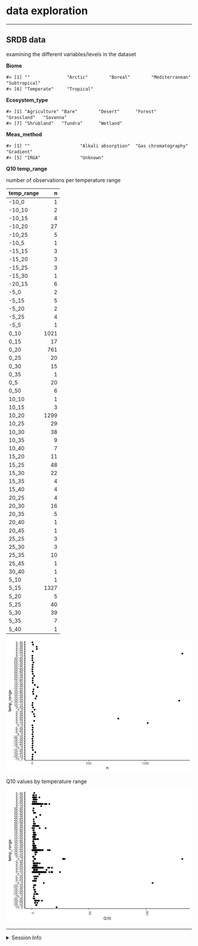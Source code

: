 data exploration
================

------------------------------------------------------------------------

## SRDB data

examining the different variables/levels in the dataset

**Biome**

    #> [1] ""              "Arctic"        "Boreal"        "Mediterranean" "Subtropical"  
    #> [6] "Temperate"     "Tropical"

**Ecosystem\_type**

    #> [1] "Agriculture" "Bare"        "Desert"      "Forest"      "Grassland"   "Savanna"    
    #> [7] "Shrubland"   "Tundra"      "Wetland"

**Meas\_method**

    #> [1] ""                   "Alkali absorption"  "Gas chromatography" "Gradient"          
    #> [5] "IRGA"               "Unknown"

**Q10 temp\_range**

number of observations per temperature range

| temp\_range |    n |
|:------------|-----:|
| -10\_0      |    1 |
| -10\_10     |    2 |
| -10\_15     |    4 |
| -10\_20     |   27 |
| -10\_25     |    5 |
| -10\_5      |    1 |
| -15\_15     |    3 |
| -15\_20     |    3 |
| -15\_25     |    3 |
| -15\_30     |    1 |
| -20\_15     |    6 |
| -5\_0       |    2 |
| -5\_15      |    5 |
| -5\_20      |    2 |
| -5\_25      |    4 |
| -5\_5       |    1 |
| 0\_10       | 1021 |
| 0\_15       |   17 |
| 0\_20       |  761 |
| 0\_25       |   20 |
| 0\_30       |   15 |
| 0\_35       |    1 |
| 0\_5        |   20 |
| 0\_50       |    6 |
| 10\_10      |    1 |
| 10\_15      |    3 |
| 10\_20      | 1299 |
| 10\_25      |   29 |
| 10\_30      |   38 |
| 10\_35      |    9 |
| 10\_40      |    7 |
| 15\_20      |   11 |
| 15\_25      |   48 |
| 15\_30      |   22 |
| 15\_35      |    4 |
| 15\_40      |    4 |
| 20\_25      |    4 |
| 20\_30      |   16 |
| 20\_35      |    5 |
| 20\_40      |    1 |
| 20\_45      |    1 |
| 25\_25      |    3 |
| 25\_30      |    3 |
| 25\_35      |   10 |
| 25\_45      |    1 |
| 30\_40      |    1 |
| 5\_10       |    1 |
| 5\_15       | 1327 |
| 5\_20       |    5 |
| 5\_25       |   40 |
| 5\_30       |   39 |
| 5\_35       |    7 |
| 5\_40       |    1 |

![](1-data_exploration_files/figure-gfm/unnamed-chunk-6-1.png)<!-- -->

Q10 values by temperature range

![](1-data_exploration_files/figure-gfm/unnamed-chunk-7-1.png)<!-- -->

------------------------------------------------------------------------

<details>
<summary>
Session Info
</summary>

Date run: 2021-04-15

    #> R version 4.0.2 (2020-06-22)
    #> Platform: x86_64-apple-darwin17.0 (64-bit)
    #> Running under: macOS Catalina 10.15.7
    #> 
    #> Matrix products: default
    #> BLAS:   /System/Library/Frameworks/Accelerate.framework/Versions/A/Frameworks/vecLib.framework/Versions/A/libBLAS.dylib
    #> LAPACK: /Library/Frameworks/R.framework/Versions/4.0/Resources/lib/libRlapack.dylib
    #> 
    #> locale:
    #> [1] en_US.UTF-8/en_US.UTF-8/en_US.UTF-8/C/en_US.UTF-8/en_US.UTF-8
    #> 
    #> attached base packages:
    #> [1] stats     graphics  grDevices utils     datasets  methods   base     
    #> 
    #> other attached packages:
    #>  [1] data.table_1.13.6       sidb_1.0.0              sf_0.9-8               
    #>  [4] rnaturalearthdata_0.1.0 rnaturalearth_0.1.0     nlme_3.1-152           
    #>  [7] drake_7.13.1            forcats_0.5.1           stringr_1.4.0          
    #> [10] dplyr_1.0.4             purrr_0.3.4             readr_1.4.0            
    #> [13] tidyr_1.1.2             tibble_3.0.6            ggplot2_3.3.3          
    #> [16] tidyverse_1.3.0        
    #> 
    #> loaded via a namespace (and not attached):
    #>  [1] httr_1.4.2         jsonlite_1.7.2     modelr_0.1.8       assertthat_0.2.1  
    #>  [5] measurements_1.4.0 highr_0.8          sp_1.4-5           base64url_1.4     
    #>  [9] cellranger_1.1.0   yaml_2.2.1         progress_1.2.2     pillar_1.4.7      
    #> [13] backports_1.2.1    lattice_0.20-41    glue_1.4.2         digest_0.6.27     
    #> [17] rvest_0.3.6        minqa_1.2.4        colorspace_2.0-0   htmltools_0.5.1.1 
    #> [21] pkgconfig_2.0.3    FME_1.3.6.1        broom_0.7.4        haven_2.3.1       
    #> [25] scales_1.1.1       rootSolve_1.8.2.1  txtq_0.2.3         farver_2.0.3      
    #> [29] generics_0.1.0     ellipsis_0.3.1     withr_2.4.1        cli_2.2.0         
    #> [33] magrittr_2.0.1     crayon_1.4.0       readxl_1.3.1       evaluate_0.14     
    #> [37] storr_1.2.5        fs_1.5.0           fansi_0.4.2        MASS_7.3-53       
    #> [41] xml2_1.3.2         class_7.3-18       tools_4.0.2        prettyunits_1.1.1 
    #> [45] hms_1.0.0          minpack.lm_1.2-1   lifecycle_0.2.0    munsell_0.5.0     
    #> [49] reprex_1.0.0       compiler_4.0.2     e1071_1.7-4        rlang_0.4.10      
    #> [53] classInt_0.4-3     units_0.7-1        grid_4.0.2         rstudioapi_0.13   
    #> [57] igraph_1.2.6       labeling_0.4.2     rmarkdown_2.6.6    gtable_0.3.0      
    #> [61] deSolve_1.28       DBI_1.1.1          R6_2.5.0           lubridate_1.7.9.2 
    #> [65] knitr_1.31         rgeos_0.5-5        filelock_1.0.2     KernSmooth_2.23-18
    #> [69] stringi_1.5.3      parallel_4.0.2     Rcpp_1.0.6         vctrs_0.3.6       
    #> [73] dbplyr_2.0.0       tidyselect_1.1.0   xfun_0.20          coda_0.19-4

</details>
